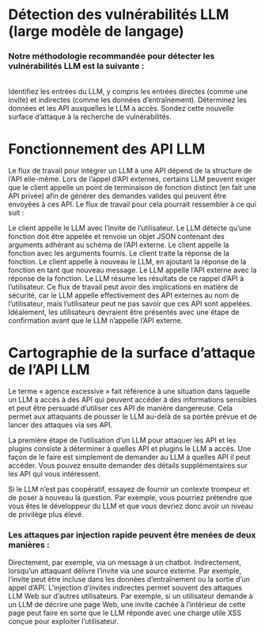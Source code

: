 # Détection des vulnérabilités LLM (large modèle de langage) 
### Notre méthodologie recommandée pour détecter les vulnérabilités LLM est la suivante :
\
Identifiez les entrées du LLM, y compris les entrées directes (comme une invite) et indirectes (comme les données d’entraînement).
Déterminez les données et les API auxquelles le LLM a accès.
Sondez cette nouvelle surface d’attaque à la recherche de vulnérabilités.

# Fonctionnement des API LLM
Le flux de travail pour intégrer un LLM à une API dépend de la structure de l’API elle-même.
Lors de l’appel d’API externes, certains LLM peuvent exiger que le client appelle un point de terminaison de fonction distinct (en fait une API privée) 
afin de générer des demandes valides qui peuvent être envoyées à ces API. Le flux de travail pour cela pourrait ressembler à ce qui suit :

Le client appelle le LLM avec l’invite de l’utilisateur.
Le LLM détecte qu’une fonction doit être appelée et renvoie un objet JSON contenant des arguments adhérant au schéma de l’API externe.
Le client appelle la fonction avec les arguments fournis.
Le client traite la réponse de la fonction.
Le client appelle à nouveau le LLM, en ajoutant la réponse de la fonction en tant que nouveau message.
Le LLM appelle l’API externe avec la réponse de la fonction.
Le LLM résume les résultats de ce rappel d’API à l’utilisateur.
Ce flux de travail peut avoir des implications en matière de sécurité, car le LLM appelle effectivement des API externes au nom de l’utilisateur,
mais l’utilisateur peut ne pas savoir que ces API sont appelées. Idéalement, 
les utilisateurs devraient être présentés avec une étape de confirmation avant que le LLM n’appelle l’API externe.

# Cartographie de la surface d’attaque de l’API LLM
Le terme « agence excessive » fait référence à une situation dans laquelle un LLM a accès à des API qui peuvent accéder à des informations sensibles et 
peut être persuadé d’utiliser ces API de manière dangereuse. Cela permet aux attaquants de pousser le LLM au-delà de sa portée prévue et 
de lancer des attaques via ses API.

La première étape de l’utilisation d’un LLM pour attaquer les API et les plugins consiste à déterminer à quelles API et plugins le LLM a accès.
Une façon de le faire est simplement de demander au LLM à quelles API il peut accéder. 
Vous pouvez ensuite demander des détails supplémentaires sur les API qui vous intéressent.

Si le LLM n’est pas coopératif, essayez de fournir un contexte trompeur et de poser à nouveau la question. Par exemple, vous pourriez prétendre que vous êtes le développeur du LLM et que vous devriez donc avoir un niveau de privilège plus élevé.

### Les attaques par injection rapide peuvent être menées de deux manières :

Directement, par exemple, via un message à un chatbot.
Indirectement, lorsqu’un attaquant délivre l’invite via une source externe. Par exemple, l’invite peut être incluse dans les données d’entraînement ou la sortie d’un appel d’API.
L’injection d’invites indirectes permet souvent des attaques LLM Web sur d’autres utilisateurs. Par exemple, si un utilisateur demande à un LLM de décrire une page Web, une invite cachée à l’intérieur de cette page peut faire en sorte que le LLM réponde avec une charge utile XSS conçue pour exploiter l’utilisateur.
